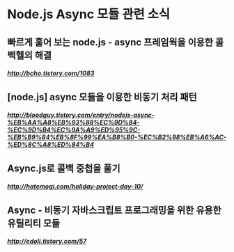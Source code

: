 # Node.js Async 모듈 관련 소식
## 빠르게 훝어 보는 node.js - async 프레임웍을 이용한 콜백헬의 해결
##### http://bcho.tistory.com/1083
## [node.js] async 모듈을 이용한 비동기 처리 패턴
##### http://bloodguy.tistory.com/entry/nodejs-async-%EB%AA%A8%EB%93%88%EC%9D%84-%EC%9D%B4%EC%9A%A9%ED%95%9C-%EB%B9%84%EB%8F%99%EA%B8%B0-%EC%B2%98%EB%A6%AC-%ED%8C%A8%ED%84%B4
## Async.js로 콜백 중첩을 풀기
##### http://hatemogi.com/holiday-project-day-10/
## Async - 비동기 자바스크립트 프로그래밍을 위한 유용한 유틸리티 모듈
##### http://edoli.tistory.com/57